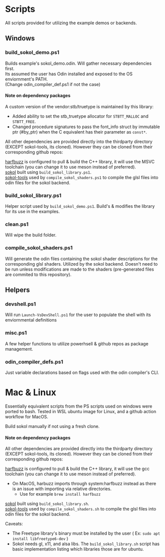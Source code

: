 # Scripts

All scripts provided for utilizing the example demos or backends.

## Windows

### build_sokol_demo.ps1

Builds example's sokol_demo.odin. Will gather necessary dependencies first.  
Its assumed the user has Odin installed and exposed to the OS enviornment's PATH.  
(Change odin_compiler_def.ps1 if not the case)

#### Note on dependency packages

A custom version of the vendor:stb/truetype is maintained by this library:

* Added ability to set the stb_truetype allocator for `STBTT_MALLOC` and `STBTT_FREE`.
* Changed procedure signatures to pass the font_info struct by immutable ptr (#by_ptr) when the C equivalent has their parameter as `const*`.

All other dependencies are provided directly into the thirdparty directory (EXCEPT sokol-tools, its cloned). However they can be cloned from their corresponding github repos:

[harfbuzz](https://github.com/Ed94/odin_harfbuzz) is configured to pull & build the C++ library, it will use the MSVC toolchain (you can change it to use meson instead of preferred).  
[sokol](https://github.com/floooh/sokol) built using `build_sokol_library.ps1`.  
[sokol-tools](https://github.com/floooh/sokol-tools) used by `compile_sokol_shaders.ps1` to compile the glsl files into odin files for the sokol backend.

### build_sokol_library.ps1

Helper script used by `build_sokol_demo.ps1`. Build's & modifies the library for its use in the examples.

### clean.ps1

Will wipe the build folder.

### compile_sokol_shaders.ps1

Will generate the odin files containing the sokol shader descriptions for the corresponding glsl shaders. Utilized by the sokol backend. Doesn't need to be run unless modifications are made to the shaders (pre-generated files are commited to this repository).

## Helpers

### devshell.ps1

Will run `Launch-VsDevShell.ps1` for the user to populate the shell with its enviornmental definitions

### misc.ps1

A few helper functions to utilize powerhsell & github repos as package management.

### odin_compiler_defs.ps1

Just variable declarations based on flags used with the odin compiler's CLI.

# Mac & Linux

Essentially equivalent scripts from the PS scripts used on windows were ported to bash. Tested in WSL ubuntu image for Linux, and a github action workflow for MacOS.

Build sokol manually if not using a fresh clone.

#### Note on dependency packages

All other dependencies are provided directly into the thirdparty directory (EXCEPT sokol-tools, its cloned). However they can be cloned from their corresponding github repos:

[harfbuzz](https://github.com/Ed94/odin_harfbuzz) is configured to pull & build the C++ library, it will use the gcc toolchain (you can change it to use meson instead of preferred).  

* On MacOS, harbuzz imports through system:harfbuzz instead as there is an issue with importing via relative directories.
  * Use for example `brew install harfbuzz`

[sokol](https://github.com/floooh/sokol) built using `build_sokol_library.sh`.  
[sokol-tools](https://github.com/floooh/sokol-tools) used by `compile_sokol_shaders.sh` to compile the glsl files into odin files for the sokol backend.

Caveats:

* The Freetype library's binary must be installed by the user ( Ex: `sudo apt install libfreetype6-dev` )
* Sokol needs gl, x11, and alsa libs. The `build_sokol_library.sh` script has basic implementation listing which libraries those are for ubuntu.

